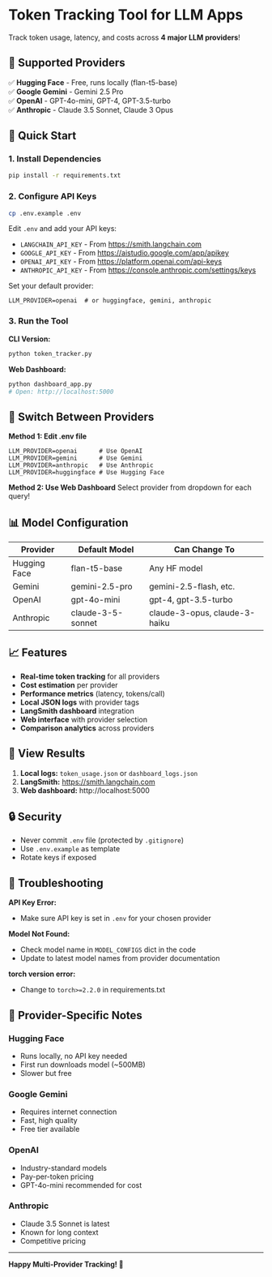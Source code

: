 # Token Tracking Tool for LLM Apps

Track token usage, latency, and costs across **4 major LLM providers**!

## 🎯 Supported Providers

✅ **Hugging Face** - Free, runs locally (flan-t5-base)  
✅ **Google Gemini** - Gemini 2.5 Pro  
✅ **OpenAI** - GPT-4o-mini, GPT-4, GPT-3.5-turbo  
✅ **Anthropic** - Claude 3.5 Sonnet, Claude 3 Opus  

## 🚀 Quick Start

### 1. Install Dependencies
```bash
pip install -r requirements.txt
```

### 2. Configure API Keys
```bash
cp .env.example .env
```

Edit `.env` and add your API keys:
- `LANGCHAIN_API_KEY` - From https://smith.langchain.com
- `GOOGLE_API_KEY` - From https://aistudio.google.com/app/apikey
- `OPENAI_API_KEY` - From https://platform.openai.com/api-keys
- `ANTHROPIC_API_KEY` - From https://console.anthropic.com/settings/keys

Set your default provider:
```
LLM_PROVIDER=openai  # or huggingface, gemini, anthropic
```

### 3. Run the Tool

**CLI Version:**
```bash
python token_tracker.py
```

**Web Dashboard:**
```bash
python dashboard_app.py
# Open: http://localhost:5000
```

## 🔄 Switch Between Providers

**Method 1: Edit .env file**
```env
LLM_PROVIDER=openai      # Use OpenAI
LLM_PROVIDER=gemini      # Use Gemini
LLM_PROVIDER=anthropic   # Use Anthropic
LLM_PROVIDER=huggingface # Use Hugging Face
```

**Method 2: Use Web Dashboard**
Select provider from dropdown for each query!

## 📊 Model Configuration

| Provider | Default Model | Can Change To |
|----------|--------------|---------------|
| Hugging Face | flan-t5-base | Any HF model |
| Gemini | gemini-2.5-pro | gemini-2.5-flash, etc. |
| OpenAI | gpt-4o-mini | gpt-4, gpt-3.5-turbo |
| Anthropic | claude-3-5-sonnet | claude-3-opus, claude-3-haiku |

## 📈 Features

- **Real-time token tracking** for all providers
- **Cost estimation** per provider
- **Performance metrics** (latency, tokens/call)
- **Local JSON logs** with provider tags
- **LangSmith dashboard** integration
- **Web interface** with provider selection
- **Comparison analytics** across providers

## 📁 View Results

1. **Local logs:** `token_usage.json` or `dashboard_logs.json`
2. **LangSmith:** https://smith.langchain.com
3. **Web dashboard:** http://localhost:5000

## 🔒 Security

- Never commit `.env` file (protected by `.gitignore`)
- Use `.env.example` as template
- Rotate keys if exposed

## 🐛 Troubleshooting

**API Key Error:**
- Make sure API key is set in `.env` for your chosen provider

**Model Not Found:**
- Check model name in `MODEL_CONFIGS` dict in the code
- Update to latest model names from provider documentation

**torch version error:**
- Change to `torch>=2.2.0` in requirements.txt

## 🎯 Provider-Specific Notes

### Hugging Face
- Runs locally, no API key needed
- First run downloads model (~500MB)
- Slower but free

### Google Gemini
- Requires internet connection
- Fast, high quality
- Free tier available

### OpenAI
- Industry-standard models
- Pay-per-token pricing
- GPT-4o-mini recommended for cost

### Anthropic
- Claude 3.5 Sonnet is latest
- Known for long context
- Competitive pricing

---

**Happy Multi-Provider Tracking! 🎉**
